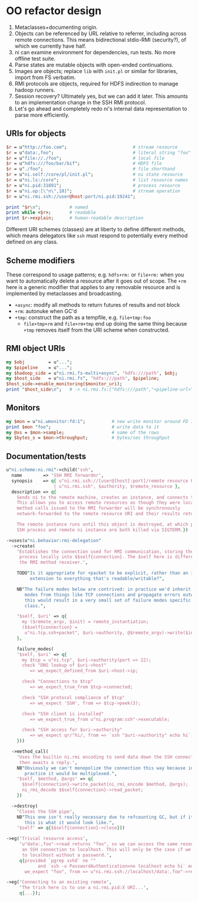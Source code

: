 # OO refactor design
1. Metaclasses+documenting origin.
2. Objects can be referenced by URL relative to referrer, including across
   remote connections. This means bidirectional stdio-RMI (security?), of which
   we currently have half.
3. ni can examine environment for dependencies, run tests. No more offline
   test suite.
4. Parse states are mutable objects with open-ended continuations.
5. Images are objects; replace `lib` with `init.pl` or similar for libraries,
   import from FS verbatim.
6. RMI protocols are objects, required for HDFS indirection to manage hadoop
   runners.
7. Session recovery? Ultimately yes, but we can add it later. This amounts to
   an implementation change in the SSH RMI protocol.
8. Let's go ahead and completely redo ni's internal data representation to
   parse more efficiently.

## URIs for objects
```pl
$r = u"http://foo.com";                         # stream resource
$r = u"data:,foo";                              # literal string "foo"
$r = u"file://./foo";                           # local file
$r = u"hdfs:///foo/bar/bif";                    # HDFS file
$r = u"./foo";                                  # file shorthand
$r = u"ni.self:/core/pl/init.pl";               # ni state resource
$r = u"ni.ls:/core";                            # list resource names
$r = u"ni.pid:31891";                           # process resource
$r = u"ni.op:[\"n\",10]";                       # stream operation
$r = u"ni.rmi.ssh://user@host:port/ni.pid:19241";

print "$r\n";           # named
print while <$r>;       # readable
print $r->explain;      # human-readable description
```

Different URI schemes (classes) are at liberty to define different methods,
which means delegators like `ssh` must respond to potentially every method
defined on any class.

## Scheme modifiers
These correspond to usage patterns; e.g. `hdfs+rm:` or `file+rm:` when you want
to automatically delete a resource after it goes out of scope. The `+rm` here
is a generic modifier that applies to any removable resource and is implemented
by metaclasses and broadcasting.

- `+async`: modify all methods to return futures of results and not block
- `+rm`: autonuke when GC'd
- `+tmp`: construct the path as a tempfile, e.g. `file+tmp:foo`
  - `file+tmp+rm` and `file+rm+tmp` end up doing the same thing because `+tmp`
    removes itself from the URI scheme when constructed.

## RMI object URIs
```pl
my $obj         = u"...";
my $pipeline    = u"...";
my $hadoop_side = u"ni.rmi.fs-multi+async", 'hdfs:///path', $obj;
my $host_side   = u"ni.rmi.fs", 'hdfs:///path', $pipeline;
$host_side->enable_monitoring($monitor_uri);
print "$host_side\n";   # -> ni.rmi.fs:["hdfs:///path","<pipeline-url>"]
```

## Monitors
```pl
my $mon = u"ni.wmonitor:fd:1";          # new write monitor around FD 1
print $mon "foo";                       # write data to it
my @xs = $mon->sample;                  # some of the rows
my $bytes_s = $mon->throughput;         # bytes/sec throughput
```

## Documentation/tests
```pl
u"ni.scheme:ni.rmi"->child('ssh',
  name        => 'SSH RMI forwarder',
  synopsis    => q{ u"ni.rmi.ssh://[user@]host[:port]/remote resource URI"
                  | u"ni.rmi.ssh", $authority, $remote_resource },
  description => q{
    Sends ni to the remote machine, creates an instance, and connects to it.
    This allows you to access remote resources as though they were local; all
    method calls issued to the RMI forwarder will be synchronously
    network-forwarded to the remote resource URI and their results returned.

    The remote instance runs until this object is destroyed, at which point the
    SSH process and remote ni instance are both killed via SIGTERM.})

->uses(u"ni.behavior:rmi-delegation"
  ->create(
    'Establishes the connection used for RMI communication, storing the
     process locally into $$self{connection}. The $self here is different from
     the RMI method receiver.',

    TODO"Is it appropriate for +packet to be explicit, rather than an implicit
         extension to everything that's readable/writable?",

    NB"The failure modes below are contrived: in practice we'd inherit failure
       modes from things like TCP connections and propagate errors outwards;
       this would result in a very small set of failure modes specific to this
       class.",

    '$self, $uri' => q{
      my ($remote_argv, $init) = remote_instantiation;
      ($$self{connection} =
       u"ni.tcp.ssh+packet", $uri->authority, @$remote_argv)->write($init);
    },

    failure_modes(
    '$self, $uri' => q{
      my $tcp = u"ni.tcp", $uri->authority(port => 22);
      check "DNS lookup of $uri->host"
         => we_expect_defined_from $uri->host->ip;

      check "Connections to $tcp"
         => we_expect_true_from $tcp->connected;

      check "SSH protocol compliance of $tcp"
         => we_expect 'SSH', from => $tcp->peek(3);

      check "SSH client is installed"
         => we_expect_true_from u"ni.program:ssh"->executable;

      check "SSH access for $uri->authority"
         => we_expect qr/^hi/, from => `ssh "$uri->authority" echo hi`;
    }))

  ->method_call(
    'Uses the builtin ni.rmi encoding to send data down the SSH connection,
     then awaits a reply.',
    NB"Obviously we can't monopolize the connection this way because in
       practice it would be multiplexed.",
    '$self, $method, @args' => q{
      $$self{connection}->write_packet(ni_rmi_encode $method, @args);
      ni_rmi_decode $$self{connection}->read_packet;
    })

  ->destroy(
    'Closes the SSH pipe',
    NB"This one isn't really necessary due to refcounting GC, but if it were,
       this is what it would look like.",
    '$self' => q{$$self{connection}->close}))

->eg('Trivial resource access',
     'u"data:,foo"->read returns "foo", so we can access the same resource over
      an SSH connection to localhost. This will only be the case if we can ssh
      to localhost without a password.',
     q{provided `pgrep sshd` ne ""
            and `ssh -o PasswordAuthentication=no localhost echo hi` eq "hi\n",
       we_expect "foo", from => u"ni.rmi.ssh://localhost/data:,foo"->read})

->eg('Connecting to an existing remote',
     'The trick here is to use a ni.rmi.pid:X URI...',
     q{...});
```
